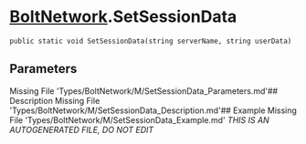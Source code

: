 # [BoltNetwork](Types/BoltNetwork.md).SetSessionData
`public static void SetSessionData(string serverName, string userData)`
## Parameters
Missing File 'Types/BoltNetwork/M/SetSessionData_Parameters.md'## Description
Missing File 'Types/BoltNetwork/M/SetSessionData_Description.md'## Example
Missing File 'Types/BoltNetwork/M/SetSessionData_Example.md'
*THIS IS AN AUTOGENERATED FILE, DO NOT EDIT*

